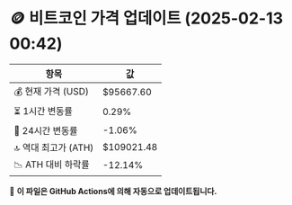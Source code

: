 # 🪙 비트코인 가격 업데이트 (2025-02-13 00:42)

| 항목                | 값 |
|--------------------|----------------|
| 💰 현재 가격 (USD) | $95667.60 |
| ⏳ 1시간 변동률    | 0.29% |
| 📆 24시간 변동률   | -1.06% |
| 🔝 역대 최고가 (ATH) | $109021.48 |
| 📉 ATH 대비 하락률 | -12.14% |

🔄 **이 파일은 GitHub Actions에 의해 자동으로 업데이트됩니다.**
